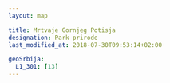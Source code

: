 ```yaml
---
layout: map

title: Mrtvaje Gornjeg Potisja
designation: Park prirode
last_modified_at: 2018-07-30T09:53:14+02:00

geoSrbija:
  L1_301: [13]
---
```

